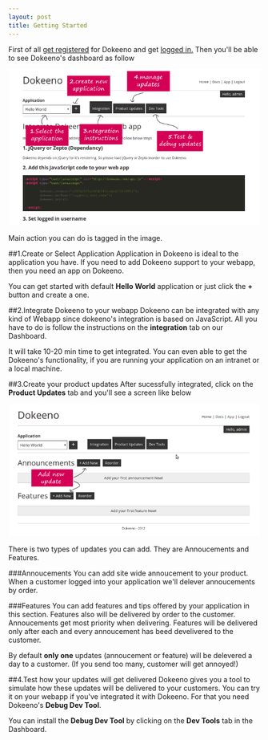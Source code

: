 ```yaml
---
layout: post
title: Getting Started
---
```


First of all [get registered](http://dokeeno.com/user/login) for Dokeeno and get [logged in.](http://dokeeno.com/user/login)
Then you'll be able to see Dokeeno's dashboard as follow

![Dokeeno's Dashboard](/images/getting-started/screen-intro.png)

Main action you can do is tagged in the image. 

##1.Create or Select Application
Application in Dokeeno is ideal to the application you have. If you need to add Dokeeno support to your webapp, then you need an app on Dokeeno.

You can get started with default **Hello World** application or just click the **+** button and create a one.

##2.Integrate Dokeeno to your webapp
Dokeeno can be integrated with any kind of Webapp since dokeeno's integration is based on JavaScript. All you have to do is follow the instructions on the **integration** tab on our Dashboard.

It will take 10-20 min time to get integrated. You can even able to get the Dokeeno's functionality, if you are running your application on an intranet or a local machine.

##3.Create your product updates
After sucessfully integrated, click on the **Product Updates** tab and you'll see a screen like below

![Add Product Updates](/images/getting-started/product-updates.png)

There is two types of updates you can add. They are Annoucements and Features.

###Annoucements
You can add site wide annoucement to your product. When a customer logged into your application we'll delever annoucements by order. 

###Features
You can add features and tips offered by your application in this section. Features also will be delivered by order to the customer. Annoucements get most priority when delivering. Features will be delivered only after each and every annoucement has beed develivered to the customer.

By default **only one** updates (annoucement or feature) will be delevered a day to a customer. (If you send too many, customer will get annoyed!)

##4.Test how your updates will get delivered
Dokeeno gives you a tool to simulate how these updates will be delivered to your customers. You can try it on your webapp if you've integrated it with Dokeeno. For that you need Dokeeno's **Debug Dev Tool**.

You can install the **Debug Dev Tool** by clicking on the **Dev Tools** tab in the Dashboard.